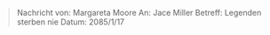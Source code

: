 > Nachricht von: Margareta Moore
> An: Jace Miller
> Betreff: Legenden sterben nie
> Datum: 2085/1/17

